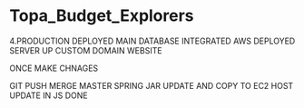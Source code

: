 # Topa_Budget_Explorers


4.PRODUCTION DEPLOYED
MAIN DATABASE INTEGRATED AWS DEPLOYED SERVER UP CUSTOM DOMAIN WEBSITE




ONCE MAKE CHNAGES

GIT PUSH MERGE MASTER
SPRING JAR UPDATE AND COPY TO EC2
HOST UPDATE IN JS
DONE
